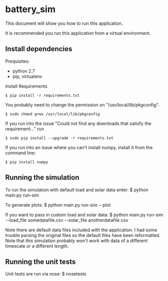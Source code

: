 # battery_sim

This document will show you how to run this application. 

It is recommended you run this application from a virtual environment.


Install dependencies 
-------------------------------
Prequisites:
* python 2.7
* pip, virtualenv


Install Requirements

    $ pip install -r requirements.txt

You probably need to change the permission on "/usr/local/lib/pkgconfig".

    $ sudo chmod g+wx /usr/local/lib/pkgconfig

If you run into the issue "Could not find any downloads that satisfy the requirement..." run

    $ sudo pip install --upgrade -r requirements.txt

If you run into an issue where you can't install numpy, install it from the command line:

    $ pip install numpy

Running the simulation
-------------------------------
To run the simulation with default load and solar data enter:
    $ python main.py run-sim

To generate plots:
    $ python main.py run-sim --plot

If you want to pass in custom load and solar data: 
    $ python main.py run-sim --load_file somedatafile.csv --solar_file anotherdatafile.csv

Note there are default data files included with the application. I had some trouble parsing the original files so
the default files have been reformatted. Note that this simulation probably won't work with data of a different timescale 
or a different length. 

Running the unit tests
---------------------------------
Unit tests are run via nose:
    $ nosetests